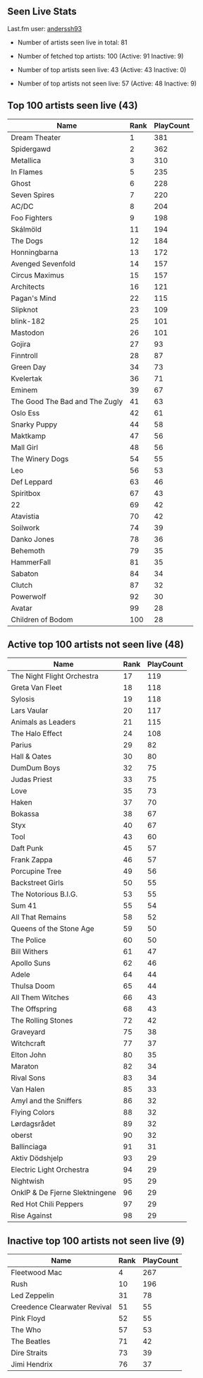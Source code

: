 ## Seen Live Stats

Last.fm user: [anderssh93](https://www.last.fm/user/anderssh93)

- Number of artists seen live in total: 81

- Number of fetched top artists: 100 (Active: 91 Inactive: 9)

- Number of top artists seen live: 43 (Active: 43 Inactive: 0)

- Number of top artists not seen live: 57 (Active: 48 Inactive: 9)

## Top 100 artists seen live (43)

Name                           | Rank | PlayCount
------------------------------ | ---- | ---------
Dream Theater                  | 1    | 381      
Spidergawd                     | 2    | 362      
Metallica                      | 3    | 310      
In Flames                      | 5    | 235      
Ghost                          | 6    | 228      
Seven Spires                   | 7    | 220      
AC/DC                          | 8    | 204      
Foo Fighters                   | 9    | 198      
Skálmöld                       | 11   | 194      
The Dogs                       | 12   | 184      
Honningbarna                   | 13   | 172      
Avenged Sevenfold              | 14   | 157      
Circus Maximus                 | 15   | 157      
Architects                     | 16   | 121      
Pagan's Mind                   | 22   | 115      
Slipknot                       | 23   | 109      
blink-182                      | 25   | 101      
Mastodon                       | 26   | 101      
Gojira                         | 27   | 93       
Finntroll                      | 28   | 87       
Green Day                      | 34   | 73       
Kvelertak                      | 36   | 71       
Eminem                         | 39   | 67       
The Good The Bad and The Zugly | 41   | 63       
Oslo Ess                       | 42   | 61       
Snarky Puppy                   | 44   | 58       
Maktkamp                       | 47   | 56       
Mall Girl                      | 48   | 56       
The Winery Dogs                | 54   | 55       
Leo                            | 56   | 53       
Def Leppard                    | 63   | 46       
Spiritbox                      | 67   | 43       
22                             | 69   | 42       
Atavistia                      | 70   | 42       
Soilwork                       | 74   | 39       
Danko Jones                    | 78   | 36       
Behemoth                       | 79   | 35       
HammerFall                     | 81   | 35       
Sabaton                        | 84   | 34       
Clutch                         | 87   | 32       
Powerwolf                      | 92   | 30       
Avatar                         | 99   | 28       
Children of Bodom              | 100  | 28       

## Active top 100 artists not seen live (48)

Name                           | Rank | PlayCount
------------------------------ | ---- | ---------
The Night Flight Orchestra     | 17   | 119      
Greta Van Fleet                | 18   | 118      
Sylosis                        | 19   | 118      
Lars Vaular                    | 20   | 117      
Animals as Leaders             | 21   | 115      
The Halo Effect                | 24   | 108      
Parius                         | 29   | 82       
Hall & Oates                   | 30   | 80       
DumDum Boys                    | 32   | 75       
Judas Priest                   | 33   | 75       
Love                           | 35   | 73       
Haken                          | 37   | 70       
Bokassa                        | 38   | 67       
Styx                           | 40   | 67       
Tool                           | 43   | 60       
Daft Punk                      | 45   | 57       
Frank Zappa                    | 46   | 57       
Porcupine Tree                 | 49   | 56       
Backstreet Girls               | 50   | 55       
The Notorious B.I.G.           | 53   | 55       
Sum 41                         | 55   | 54       
All That Remains               | 58   | 52       
Queens of the Stone Age        | 59   | 50       
The Police                     | 60   | 50       
Bill Withers                   | 61   | 47       
Apollo Suns                    | 62   | 46       
Adele                          | 64   | 44       
Thulsa Doom                    | 65   | 44       
All Them Witches               | 66   | 43       
The Offspring                  | 68   | 43       
The Rolling Stones             | 72   | 42       
Graveyard                      | 75   | 38       
Witchcraft                     | 77   | 37       
Elton John                     | 80   | 35       
Maraton                        | 82   | 34       
Rival Sons                     | 83   | 34       
Van Halen                      | 85   | 33       
Amyl and the Sniffers          | 86   | 32       
Flying Colors                  | 88   | 32       
Lørdagsrådet                   | 89   | 32       
oberst                         | 90   | 32       
Ballinciaga                    | 91   | 31       
Aktiv Dödshjelp                | 93   | 29       
Electric Light Orchestra       | 94   | 29       
Nightwish                      | 95   | 29       
OnklP & De Fjerne Slektningene | 96   | 29       
Red Hot Chili Peppers          | 97   | 29       
Rise Against                   | 98   | 29       

## Inactive top 100 artists not seen live (9)

Name                         | Rank | PlayCount
---------------------------- | ---- | ---------
Fleetwood Mac                | 4    | 267      
Rush                         | 10   | 196      
Led Zeppelin                 | 31   | 78       
Creedence Clearwater Revival | 51   | 55       
Pink Floyd                   | 52   | 55       
The Who                      | 57   | 53       
The Beatles                  | 71   | 42       
Dire Straits                 | 73   | 39       
Jimi Hendrix                 | 76   | 37       
